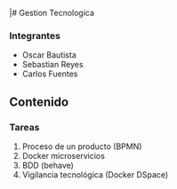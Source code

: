 |# Gestion Tecnologica

### Integrantes
* Oscar Bautista
* Sebastian Reyes
* Carlos Fuentes

## Contenido

### Tareas
1. Proceso de un producto (BPMN)
2. Docker microservicios
3. BDD (behave)
4. Vigilancia tecnológica (Docker DSpace)